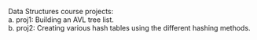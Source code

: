 Data Structures course projects:  
a. proj1: Building an AVL tree list.  
b. proj2: Creating various hash tables using the different hashing methods.  
